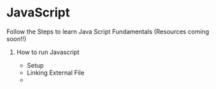 # JavaScript

Follow the Steps to learn Java Script Fundamentals (Resources coming soon!!)

1. How to run Javascript
   * Setup 
   * Linking External File
   * <Script> Tag
   * Browser Console

2. How things runs in JS?
   * Execution Context
   * Call Stack and Code Execution
   * Lexical Environment

3. Lexical Structure
   * Comments
   * Literals
   * Identifiers
   * Reserved Words
  
4. Variables Declaration
   * var
   * let
   * const

5. Variable Scope
   * Types 
      * Global
      * Block
      * Function
   * Hoisting
   * Scope Chaining

6. Primitive Data Types
   * Boolean
   * Number
   * String
   
7. Primitive Data Values
   * null
   * undefined

8. Object Types
   * Array
   * Object
   * Function
   * Global Object

9. Type Conversion
   * Implicit 
   * Explicit
   * Equality 

10. Operators
   * Arithmetic 
   * Relational
   * Logical
   * Assignment
   * Evaluation
   * Conditional
   * Bitwise
   * String 
   * Comma
   * Unary
   * void / delete / typeof
   

11. Conditional Statements
   * if
   * else / if
   * switch

12. Conditional Loops
     * while
     * do / while
     * for
     * for / in

13. Jump Statements
     * Labeled 
     * break
     * continue
     * return
     * throw
     * try / catch / finally

14. Functions
     * First-Class Citizen
     * Declaration
     * Invoking
     * Parameter and Arguments
     * Function as Value
     * Function as Namespace
     * Scope
     * Arrow Function
     * Closures
     * Callbacks
     * Currying

15. Objects and Classes
     * Declaration
     * Properties
     * Methods
     * Prototypes
     * Constructors
     * Prototypical Inheritance
     * that/this
     * Scope/NameSpace

16. Arrays
     * Creation
     * Insert / Delete
     * Iteration
     * Types
     * Methods

17. Built-In Objects
     * Map / Weak Map
     * Set / Weak Set
     * JSON
     * Promise
     * Generator
     * Function
     * RegEx
     * Error
     * Date
